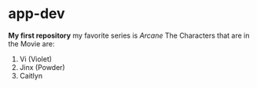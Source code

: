 # app-dev
**My first repository**
my favorite series is *Arcane*
The Characters that are in the Movie are:
1. Vi (Violet)
2. Jinx (Powder)
3. Caitlyn 
